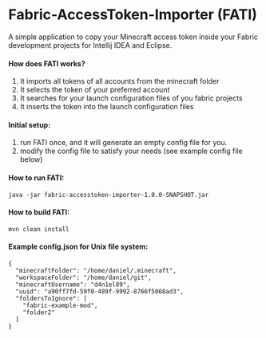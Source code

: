 # Fabric-AccessToken-Importer (FATI)
A simple application to copy your Minecraft access token inside your Fabric development projects for Intellij IDEA and Eclipse.

#### How does FATI works?
1) It imports all tokens of all accounts from the minecraft folder
2) It selects the token of your preferred account
3) It searches for your launch configuration files of you fabric projects
4) It inserts the token into the launch configuration files

#### Initial setup: 
1. run FATI once, and it will generate an empty config file for you.
2. modify the config file to satisfy your needs (see example config file below)

#### How to run FATI: 
`java -jar fabric-accesstoken-importer-1.0.0-SNAPSHOT.jar`

#### How to build FATI:
`mvn clean install`

#### Example config.json for Unix file system:
```
{
  "minecraftFolder": "/home/daniel/.minecraft",
  "workspaceFolder": "/home/daniel/git",
  "minecraftUsername": "d4n1el89",
  "uuid": "a90ff7fd-59f0-489f-9992-8766f5068ad3",
  "foldersToIgnore": [
    "fabric-example-mod",
    "folder2"
  ]
}
```







